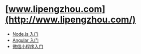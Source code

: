 # [www.lipengzhou.com](http://www.lipengzhou.com/)

- [Node.js 入门](http://nodejs.lipengzhou.com/)
- [Angular 入门](http://angular.lipengzhou.com/)
- [微信小程序入门](http://mp.lipengzhou.com/)
